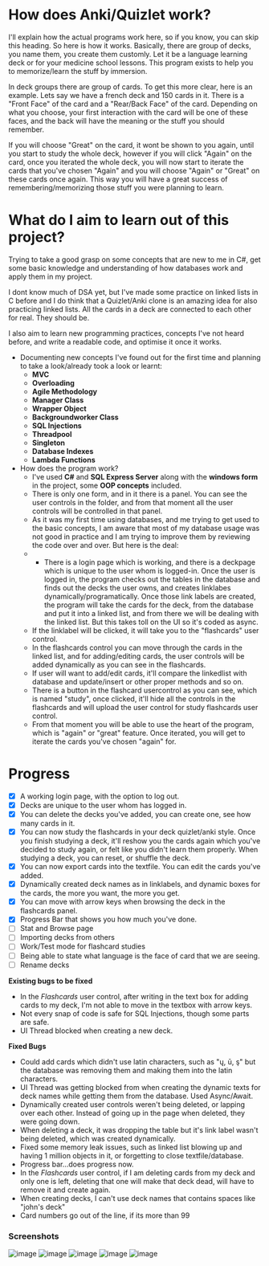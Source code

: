 # How does Anki/Quizlet work?
I'll explain how the actual programs work here, so if you know, you can skip this heading. So here is how it works. Basically, there are group of decks, you name them, you create them customly. Let it be a language learning deck or for your medicine school lessons. This program exists to help you to memorize/learn the stuff by immersion.

In deck groups there are group of cards. To get this more clear, here is an example. Lets say we have a french deck and 150 cards in it. There is a "Front Face" of the card and a "Rear/Back Face" of the card. Depending on what you choose, your first interaction with the card will be one of these faces, and the back will have the meaning or the stuff you should remember.

If you will choose "Great" on the card, it wont be shown to you again, until you start to study the whole deck, however if you will click "Again" on the card, once you iterated the whole deck, you will now start to iterate the cards that you've chosen "Again" and you will choose "Again" or "Great" on these cards once again. This way you will have a great success of remembering/memorizing those stuff you were planning to learn.

# What do I aim to learn out of this project?
Trying to take a good grasp on some concepts that are new to me in C#, get some basic knowledge and understanding of how databases work and apply them in my project. 

I dont know much of DSA yet, but I've made some practice on linked lists in C before and I do think that a Quizlet/Anki clone is an amazing idea for also practicing linked lists. All the cards in a deck are connected to each other for real. They should be.

I also aim to learn new programming practices, concepts I've not heard before, and write a readable code, and optimise it once it works.

* Documenting new concepts I've found out for the first time and planning to take a look/already took a look or learnt:
   * **MVC**
   * **Overloading**
   * **Agile Methodology**
   * **Manager Class**
   * **Wrapper Object**
   * **Backgroundworker Class**
   * **SQL Injections**
   * **Threadpool**
   * **Singleton**
   * **Database Indexes**
   * **Lambda Functions**
* How does the program work?
   * I've used **C#** and **SQL Express Server** along with the **windows form** in the project, some **OOP concepts** included.
   * There is only one form, and in it there is a panel. You can see the user controls in the folder, and from that moment all the user controls will be controlled in that panel.
   * As it was my first time using databases, and me trying to get used to the basic concepts, I am aware that most of my database usage was not good in practice and I am trying to improve them by reviewing the code over and over. But here is the deal:
   - * There is a login page which is working, and there is a deckpage which is unique to the user whom is logged-in. Once the user is logged in, the program checks out the tables in the database and finds out the decks the user owns, and creates linklabes dynamically/programatically. Once those link labels are created, the program will take the cards for the deck, from the database and put it into a linked list, and from there we will be dealing with the linked list. But this takes toll on the UI so it's coded as async.
   - If the linklabel will be clicked, it will take you to the "flashcards" user control.
   - In the flashcards control you can move through the cards in the linked list, and for adding/editing cards, the user controls will be added dynamically as you can see in the flashcards.
   - If user will want to add/edit cards, it'll compare the linkedlist with database and update/insert or other proper methods and so on.
   - There is a button in the flashcard usercontrol as you can see, which is named "study", once clicked, it'll hide all the controls in the flashcards and will upload the user control for study flashcards user control.
   - From that moment you will be able to use the heart of the program, which is "again" or "great" feature. Once iterated, you will get to iterate the cards you've chosen "again" for.

# Progress
- [x] A working login page, with the option to log out. 
- [x] Decks are unique to the user whom has logged in.
- [x] You can delete the decks you've added, you can create one, see how many cards in it.
- [x] You can now study the flashcards in your deck quizlet/anki style. Once you finish studying a deck, it'll reshow you the cards again which you've decided to study again, or felt like you didn't learn them properly. When studying a deck, you can reset, or shuffle the deck.
- [x] You can now export cards into the textfile. You can edit the cards you've added.
- [x] Dynamically created deck names as in linklabels, and dynamic boxes for the cards, the more you want, the more you get.
- [x] You can move with arrow keys when browsing the deck in the flashcards panel.
- [x] Progress Bar that shows you how much you've done. 
- [ ] Stat and Browse page 
- [ ] Importing decks from others
- [ ] Work/Test mode for flashcard studies
- [ ] Being able to state what language is the face of card that we are seeing. 
- [ ] Rename decks

**Existing bugs to be fixed**
* In the _Flashcards_ user control, after writing in the text box for adding cards to my deck, I'm not able to move in the textbox with arrow keys.
* Not every snap of code is safe for SQL Injections, though some parts are safe.
* UI Thread blocked when creating a new deck.

**Fixed Bugs**
* Could add cards which didn't use latin characters, such as "ų, ū, ş" but the database was removing them and making them into the latin characters.
* UI Thread was getting blocked from when creating the dynamic texts for deck names while getting them from the database. Used Async/Await.
* Dynamically created user controls weren't being deleted, or lapping over each other. Instead of going up in the page when deleted, they were going down.
* When deleting a deck, it was dropping the table but it's link label wasn't being deleted, which was created dynamically.
* Fixed some memory leak issues, such as linked list blowing up and having 1 million objects in it, or forgetting to close textfile/database.
* Progress bar...does progress now.
* In the _Flashcards_ user control, if I am deleting cards from my deck and only one is left, deleting that one will make that deck dead, will have to remove it and create again.
* When creating decks, I can't use deck names that contains spaces like "john's deck"
* Card numbers go out of the line, if its more than 99

### Screenshots
![image](https://user-images.githubusercontent.com/64064136/163731659-887a8497-306a-4766-abf6-847aa0e2f4dc.png)
![image](https://user-images.githubusercontent.com/64064136/163731692-82603bc3-e4b6-441f-9220-425874327f5a.png)
![image](https://user-images.githubusercontent.com/64064136/163731700-141cf2e3-b039-4d70-a2ad-a6d4fb3a929d.png)
![image](https://user-images.githubusercontent.com/64064136/163731703-d2048746-2cc0-4fce-8835-56803063886b.png)
![image](https://user-images.githubusercontent.com/64064136/163731711-6980c85b-cd29-42a2-942a-a2b19ec7cd68.png)



